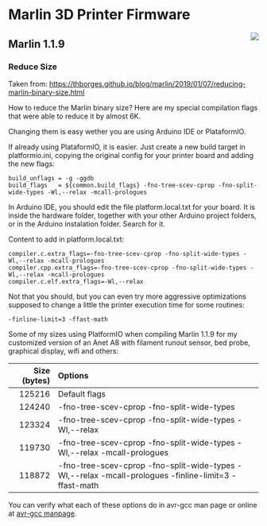 # Marlin 3D Printer Firmware
<img align="right" src="../../raw/1.1.x/buildroot/share/pixmaps/logo/marlin-250.png" />

## Marlin 1.1.9

### Reduce Size
Taken from:
https://thborges.github.io/blog/marlin/2019/01/07/reducing-marlin-binary-size.html


How to reduce the Marlin binary size? Here are my special compilation flags that were able to reduce it by almost 6K.

Changing them is easy wether you are using Arduino IDE or PlataformIO. 

If already using PlataformIO, it is easier. Just create a new build target in platformio.ini, copying the original config for your printer board and adding the new flags:

```
build_unflags = -g -ggdb
build_flags   = ${common.build_flags} -fno-tree-scev-cprop -fno-split-wide-types -Wl,--relax -mcall-prologues
```

In Arduino IDE, you should edit the file platform.local.txt for your board. It is inside the hardware folder, together with your other Arduino project folders, or in the Arduino instalation folder. Search for it.

Content to add in platform.local.txt:
```
compiler.c.extra_flags=-fno-tree-scev-cprop -fno-split-wide-types -Wl,--relax -mcall-prologues
compiler.cpp.extra_flags=-fno-tree-scev-cprop -fno-split-wide-types -Wl,--relax -mcall-prologues
compiler.c.elf.extra_flags=-Wl,--relax
```

Not that you should, but you can even try more aggressive optimizations supposed to change a little the printer execution time for some routines:

```
-finline-limit=3 -ffast-math
```

Some of my sizes using PlatformIO when compiling Marlin 1.1.9 for my customized version of an Anet A8 with filament runout sensor, bed probe, graphical display, wifi and others:

| Size (bytes) | Options |
|--------------:|:---------|
| 125216 | Default flags |
| 124240 | -fno-tree-scev-cprop -fno-split-wide-types |
| 123324 | -fno-tree-scev-cprop -fno-split-wide-types -Wl,--relax |
| 119730 | -fno-tree-scev-cprop -fno-split-wide-types -Wl,--relax -mcall-prologues |
| 118872 | -fno-tree-scev-cprop -fno-split-wide-types -Wl,--relax -mcall-prologues -finline-limit=3 -ffast-math |

You can verify what each of these options do in avr-gcc man page or online at [avr-gcc manpage](http://ccrma.stanford.edu/planetccrma/man/man1/avr-gcc.1.html).

